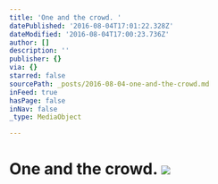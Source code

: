 ```yaml
---
title: 'One and the crowd. '
datePublished: '2016-08-04T17:01:22.328Z'
dateModified: '2016-08-04T17:00:23.736Z'
author: []
description: ''
publisher: {}
via: {}
starred: false
sourcePath: _posts/2016-08-04-one-and-the-crowd.md
inFeed: true
hasPage: false
inNav: false
_type: MediaObject

---
```

# One and the crowd. ![](https://the-grid-user-content.s3-us-west-2.amazonaws.com/9c496370-394f-4122-ae38-6ba74e697912.jpg)